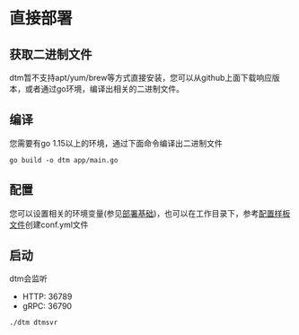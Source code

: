 # 直接部署

## 获取二进制文件

dtm暂不支持apt/yum/brew等方式直接安装，您可以从github上面下载响应版本，或者通过go环境，编译出相关的二进制文件。

## 编译

您需要有go 1.15以上的环境，通过下面命令编译出二进制文件
```
go build -o dtm app/main.go
```

## 配置

您可以设置相关的环境变量(参见[部署基础](./base))，也可以在工作目录下，参考[配置样板文件](https://github.com/dtm-labs/dtm/blob/main/conf.sample.yml)创建conf.yml文件

## 启动

dtm会监听
- HTTP: 36789
- gRPC: 36790

```
./dtm dtmsvr
```